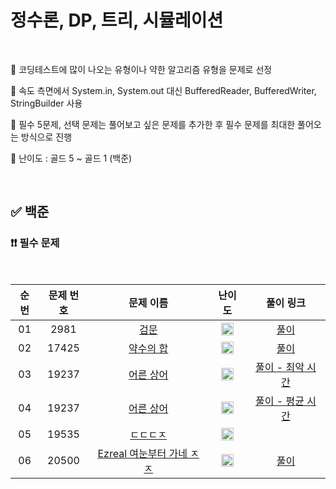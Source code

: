 # 정수론, DP, 트리, 시뮬레이션

<br/>

📌 코딩테스트에 많이 나오는 유형이나 약한 알고리즘 유형을 문제로 선정

📌 속도 측면에서 System.in, System.out 대신 BufferedReader, BufferedWriter, StringBuilder 사용

📌 필수 5문제, 선택 문제는 풀어보고 싶은 문제를 추가한 후 필수 문제를 최대한 풀어오는 방식으로 진행

📌 난이도 : 골드 5 ~ 골드 1 (백준)

<br/>

## ✅ 백준

### ❗❗ 필수 문제

<br/>

순번 | 문제 번호 | 문제 이름 | 난이도 | 풀이 링크
:---: | :---: | :---: | :---: | :---: 
01 | 2981 | [검문](https://www.acmicpc.net/problem/2981) | <img src="https://static.solved.ac/tier_small/12.svg" width=20px> | [풀이](https://github.com/psj98/Java_Study_Coding_18/blob/main/study/src/study_230503/problemset/boj_2981.java)
02 | 17425 | [약수의 합](https://www.acmicpc.net/problem/17425) | <img src="https://static.solved.ac/tier_small/12.svg" width=20px> | [풀이](https://github.com/psj98/Java_Study_Coding_18/blob/main/study/src/study_230503/problemset/boj_17425.java)
03 | 19237 | [어른 상어](https://www.acmicpc.net/problem/19237) | <img src="https://static.solved.ac/tier_small/14.svg" width=20px> | [풀이 - 최악 시간](https://github.com/psj98/Java_Study_Coding_18/blob/main/study/src/study_230503/problemset/boj_19237_1.java)
04 | 19237 | [어른 상어](https://www.acmicpc.net/problem/19237) | <img src="https://static.solved.ac/tier_small/14.svg" width=20px> | [풀이 - 평균 시간](https://github.com/psj98/Java_Study_Coding_18/blob/main/study/src/study_230503/problemset/boj_19237_2.java)
05 | 19535 | [ㄷㄷㄷㅈ](https://www.acmicpc.net/problem/19535) | <img src="https://static.solved.ac/tier_small/13.svg" width=20px> | []()
06 | 20500 | [Ezreal 여눈부터 가네 ㅈㅈ](https://www.acmicpc.net/problem/20500) | <img src="https://static.solved.ac/tier_small/11.svg" width=20px> | [풀이](https://github.com/psj98/Java_Study_Coding_18/blob/main/study/src/study_230503/problemset/boj_20500.java)


<br/>
